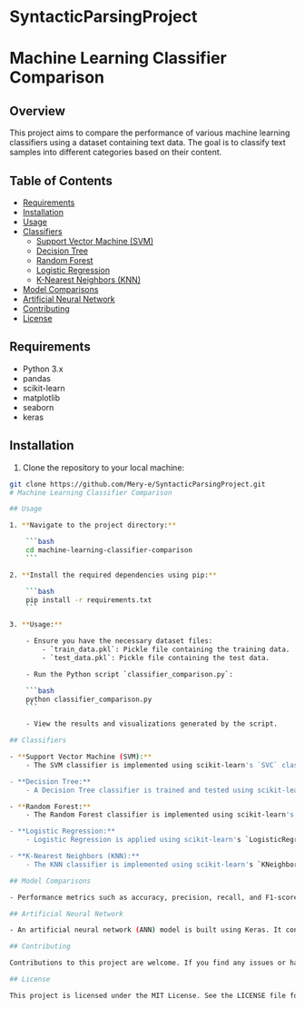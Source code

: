 # SyntacticParsingProject
# Machine Learning Classifier Comparison

## Overview

This project aims to compare the performance of various machine learning classifiers using a dataset containing text data. The goal is to classify text samples into different categories based on their content. 

## Table of Contents

- [Requirements](#requirements)
- [Installation](#installation)
- [Usage](#usage)
- [Classifiers](#classifiers)
  - [Support Vector Machine (SVM)](#support-vector-machine-svm)
  - [Decision Tree](#decision-tree)
  - [Random Forest](#random-forest)
  - [Logistic Regression](#logistic-regression)
  - [K-Nearest Neighbors (KNN)](#k-nearest-neighbors-knn)
- [Model Comparisons](#model-comparisons)
- [Artificial Neural Network](#artificial-neural-network)
- [Contributing](#contributing)
- [License](#license)

## Requirements

- Python 3.x
- pandas
- scikit-learn
- matplotlib
- seaborn
- keras

## Installation

1. Clone the repository to your local machine:

```bash
git clone https://github.com/Mery-e/SyntacticParsingProject.git
# Machine Learning Classifier Comparison

## Usage

1. **Navigate to the project directory:**

    ```bash
    cd machine-learning-classifier-comparison
    ```

2. **Install the required dependencies using pip:**

    ```bash
    pip install -r requirements.txt
    ```

3. **Usage:**

    - Ensure you have the necessary dataset files:
        - `train_data.pkl`: Pickle file containing the training data.
        - `test_data.pkl`: Pickle file containing the test data.

    - Run the Python script `classifier_comparison.py`:

    ```bash
    python classifier_comparison.py
    ```

    - View the results and visualizations generated by the script.

## Classifiers

- **Support Vector Machine (SVM):**
    - The SVM classifier is implemented using scikit-learn's `SVC` class with a linear kernel. Training and testing data are loaded from the pickle files, preprocessed, and fed into the classifier.

- **Decision Tree:**
    - A Decision Tree classifier is trained and tested using scikit-learn's `DecisionTreeClassifier`. The default settings are used for this classifier.

- **Random Forest:**
    - The Random Forest classifier is implemented using scikit-learn's `RandomForestClassifier`. It consists of an ensemble of decision trees and is trained on the dataset to perform classification.

- **Logistic Regression:**
    - Logistic Regression is applied using scikit-learn's `LogisticRegression` class. It's a linear model suitable for binary classification tasks.

- **K-Nearest Neighbors (KNN):**
    - The KNN classifier is implemented using scikit-learn's `KNeighborsClassifier`. It classifies samples based on the majority class among its k-nearest neighbors.

## Model Comparisons

- Performance metrics such as accuracy, precision, recall, and F1-score are computed for each classifier. Confusion matrices and ROC curves are also generated to visualize the performance.

## Artificial Neural Network

- An artificial neural network (ANN) model is built using Keras. It consists of multiple layers with dropout regularization and sigmoid activation functions. The model is trained using the training data and evaluated on the test data.

## Contributing

Contributions to this project are welcome. If you find any issues or have suggestions for improvements, please open an issue or submit a pull request on GitHub.

## License

This project is licensed under the MIT License. See the LICENSE file for details.

